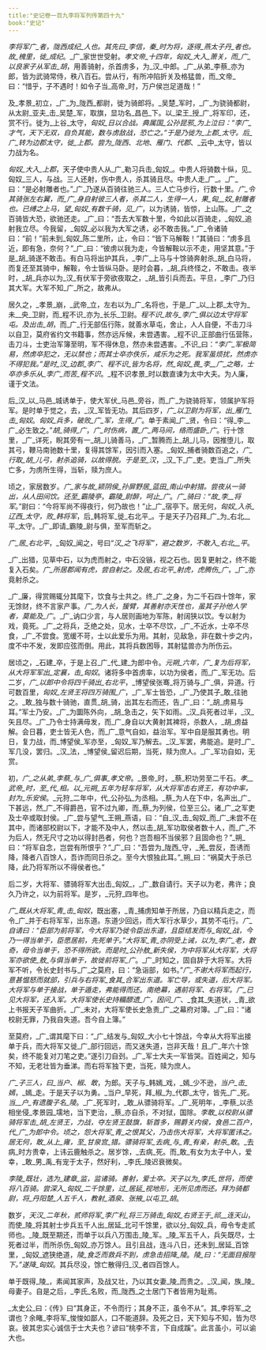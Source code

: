 ```yaml
---
title:"史记卷一百九李将军列传第四十九"
book:"史记"
---
```

_李将军广_者，_陇西成纪_人也。其先曰_李信_，_秦_时为将，逐得_燕太子丹_者也。故_槐里_，徙_成纪_。_广_家世世受射。_孝文帝_十四年，_匈奴_大入_萧关_，而_广_以良家子从军击_胡_，用善骑射，杀首虏多，为_汉_中郎。_广_从弟_李蔡_亦为郎，皆为武骑常侍，秩八百石。尝从行，有所冲陷折关及格猛兽，而_文帝_曰：“惜乎，子不遇时！如令子当_高帝_时，万户侯岂足道哉！”

及_孝景_初立，_广_为_陇西_都尉，徙为骑郎将。_吴楚_军时，_广_为骁骑都尉，从太尉_亚夫_击_吴楚_军，取旗，显功名_昌邑_下。以_梁王_授_广_将军印，还，赏不行。徙为_上谷_太守，_匈奴_日以合战。典属国_公孙昆邪_为上泣曰：“_李广_才气，天下无双，自负其能，数与虏敌战，恐亡之。”于是乃徙为_上郡_太守。后_广_转为边郡太守，徙_上郡_。尝为_陇西_、_北地_、_雁门_、_代郡_、_云中_太守，皆以力战为名。

_匈奴_大入_上郡_，天子使中贵人从_广_勒习兵击_匈奴_。中贵人将骑数十纵，见_匈奴_三人，与战。三人还射，伤中贵人，杀其骑且尽。中贵人走_广_。_广_曰：“是必射雕者也。”_广_乃遂从百骑往驰三人。三人亡马步行，行数十里。_广_令其骑张左右翼，而_广_身自射彼三人者，杀其二人，生得一人，果_匈__奴_射雕者也。已缚之上马，望_匈奴_有数千骑，见_广_，以为诱骑，皆惊，上山陈。_广_之百骑皆大恐，欲驰还走。_广_曰：“吾去大军数十里，今如此以百骑走，_匈奴_追射我立尽。今我留，_匈奴_必以我为大军之诱，必不敢击我。”_广_令诸骑曰：“前！”前未到_匈奴_陈二里所，止，令曰：“皆下马解鞍！”其骑曰：“虏多且近，即有急，奈何？”_广_曰：“彼虏以我为走，今皆解鞍以示不走，用坚其意。”于是_胡_骑遂不敢击。有白马将出护其兵，_李广_上马与十馀骑奔射杀_胡_白马将，而复还至其骑中，解鞍，令士皆纵马卧。是时会暮，_胡_兵终怪之，不敢击。夜半时，_胡_兵亦以为_汉_有伏军于旁欲夜取之，_胡_皆引兵而去。平旦，_李广_乃归其大军。大军不知_广_所之，故弗从。

居久之，_孝景_崩，_武帝_立，左右以为_广_名将也，于是_广_以_上郡_太守为_未__央_卫尉，而_程不识_亦为_长乐_卫尉。_程不识_故与_李广_俱以边太守将军屯。及出击_胡_，而_广_行无部伍行陈，就善水草屯，舍止，人人自便，不击刀斗以自卫，莫府省约文书籍事，然亦远斥候，未尝遇害。_程不识_正部曲行伍营陈，击刀斗，士吏治军簿至明，军不得休息，然亦未尝遇害。_不识_曰：“_李广_军极简易，然虏卒犯之，无以禁也；而其士卒亦佚乐，咸乐为之死。我军虽烦扰，然虏亦不得犯我。”是时_汉_边郡_李广_、_程不识_皆为名将，然_匈奴_畏_李__广_之略，士卒亦多乐从_李广_而苦_程不识_。_程不识孝景_时以数直谏为太中大夫。为人廉，谨于文法。

后_汉_以_马邑_城诱单于，使大军伏_马邑_旁谷，而_广_为骁骑将军，领属护军将军。是时单于觉之，去，_汉_军皆无功。其后四岁，_广_以卫尉为将军，出_雁门_击_匈奴_。_匈奴_兵多，破败_广_军，生得_广_。单于素闻_广_贤，令曰：“得_李__广_必生致之。”_胡_骑得_广_，_广_时伤病，置_广_两马间，络而盛卧_广_。行十馀里，_广_详死，睨其旁有一_胡_儿骑善马，_广_暂腾而上_胡_儿马，因推堕儿，取其弓，鞭马南驰数十里，复得其馀军，因引而入塞。_匈奴_捕者骑数百追之，_广_行取_胡_儿弓，射杀追骑，以故得脱。于是至_汉_，_汉_下_广_吏。吏当_广_所失亡多，为虏所生得，当斩，赎为庶人。

顷之，家居数岁。_广_家与故_颍阴侯_孙屏野居_蓝田_南山中射猎。尝夜从一骑出，从人田间饮。还至_霸陵亭_，_霸陵_尉醉，呵止_广_。_广_骑曰：“故_李__将军_。”尉曰：“今将军尚不得夜行，何乃故也！”止_广_宿亭下。居无何，_匈奴_入杀_辽西_太守，败_韩将军_，后_韩将军_徙_右北平_。于是天子乃召拜_广_为_右北__平_太守。_广_即请_霸陵_尉与俱，至军而斩之。

_广_居_右北平_，_匈奴_闻之，号曰“_汉_之飞将军”，避之数岁，不敢入_右北__平_。

_广_出猎，见草中石，以为虎而射之，中石没镞，视之石也。因复更射之，终不能复入石矣。_广_所居郡闻有虎，尝自射之。及居_右北平_射虎，虎腾伤_广_，_广_亦竟射杀之。

_广_廉，得赏赐辄分其麾下，饮食与士共之。终_广_之身，为二千石四十馀年，家无馀财，终不言家产事。_广_为人长，猨臂，其善射亦天性也，虽其子孙他人学者，莫能及_广_。_广_讷口少言，与人居则画地为军陈，射阔狭以饮。专以射为戏，竟死。_广_之将兵，乏绝之处，见水，士卒不尽饮，_广_不近水，士卒不尽食，_广_不尝食。宽缓不苛，士以此爱乐为用。其射，见敌急，非在数十步之内，度不中不发，发即应弦而倒。用此，其将兵数困辱，其射猛兽亦为所伤云。

居顷之，_石建_卒，于是上召_广_代_建_为郎中令。_元朔_六年，_广_复为后将军，从大将军军出_定襄_，击_匈奴_。诸将多中首虏率，以功为侯者，而_广_军无功。后二岁，_广_以郎中令将四千骑出_右北平_，_博望侯张骞_将万骑与_广_俱，异道。行可数百里，_匈奴_左贤王将四万骑围_广_，_广_军士皆恐，_广_乃使其子_敢_往驰之。_敢_独与数十骑驰，直贯_胡_骑，出其左右而还，告_广_曰：“_胡_虏易与耳。”军士乃安。_广_为圜陈外向，_胡_急击之，矢下如雨。_汉_兵死者过半，_汉_矢且尽。_广_乃令士持满毋发，而_广_身自以大黄射其裨将，杀数人，_胡_虏益解。会日暮，吏士皆无人色，而_广_意气自如，益治军。军中自是服其勇也。明日，复力战，而_博望侯_军亦至，_匈奴_军乃解去。_汉_军罢，弗能追。是时_广_军几没，罢归。_汉_法，_博望侯_留迟后期，当死，赎为庶人。_广_军功自如，无赏。

初，_广_之从弟_李蔡_与_广_俱事_孝文帝_。_景帝_时，_蔡_积功劳至二千石。_孝__武帝_时，至_代_相。以_元朔_五年为轻车将军，从大将军击右贤王，有功中率，封为_乐安侯_。_元狩_二年中，代_公孙弘_为丞相。_蔡_为人在下中，名声出_广_下甚远，然_广_不得爵邑，官不过九卿，而_蔡_为列侯，位至三公。诸_广_之军吏及士卒或取封侯。_广_尝与望气_王朔_燕语，曰：“自_汉_击_匈奴_而_广_未尝不在其中，而诸部校尉以下，才能不及中人，然以击_胡_军功取侯者数十人，而_广_不为后人，然无尺寸之功以得封邑者，何也？岂吾相不当侯邪？且固命也？”_朔_曰：“将军自念，岂尝有所恨乎？”_广_曰：“吾尝为_陇西_守，_羌_尝反，吾诱而降，降者八百馀人，吾诈而同日杀之。至今大恨独此耳。”_朔_曰：“祸莫大于杀已降，此乃将军所以不得侯者也。”

后二岁，大将军、骠骑将军大出击_匈奴_，_广_数自请行。天子以为老，弗许；良久乃许之，以为前将军。是岁，_元狩_四年也。

_广_既从大将军_青_击_匈奴_，既出塞，_青_捕虏知单于所居，乃自以精兵走之，而令_广_并于右将军军，出东道。东道少回远，而大军行水草少，其势不屯行。_广_自请曰：“臣部为前将军，今大将军乃徙令臣出东道，且臣结发而与_匈奴_战，今乃一得当单于，臣愿居前，先死单于。”大将军_青_亦阴受上诫，以为_李广_老，数奇，毋令当单于，恐不得所欲。而是时_公孙敖_新失侯，为中将军从大将军，大将军亦欲使_敖_与俱当单于，故徙前将军_广_。_广_时知之，固自辞于大将军。大将军不听，令长史封书与_广_之莫府，曰：“急诣部，如书。”_广_不谢大将军而起行，意甚愠怒而就部，引兵与右将军_食其_合军出东道。军亡导，或失道，后大将军。大将军与单于接战，单于遁走，弗能得而还。南绝幕，遇前将军、右将军。_广_已见大将军，还入军。大将军使长史持糒醪遗_广_，因问_广_、_食其_失道状，_青_欲上书报天子军曲折。_广_未对，大将军使长史急责_广_之幕府对簿。_广_曰：“诸校尉无罪，乃我自失道。吾今自上簿。”

至莫府，_广_谓其麾下曰：“_广_结发与_匈奴_大小七十馀战，今幸从大将军出接单于兵，而大将军又徙_广_部行回远，而又迷失道，岂非天哉！且_广_年六十馀矣，终不能复对刀笔之吏。”遂引刀自刭。_广_军士大夫一军皆哭。百姓闻之，知与不知，无老壮皆为垂涕。而右将军独下吏，当死，赎为庶人。

_广_子三人，曰_当户_、_椒_、_敢_，为郎。天子与_韩嫣_戏，_嫣_少不逊，_当户_击_嫣_，_嫣_走。于是天子以为勇。_当户_早死，拜_椒_为_代郡_太守，皆先_广_死。_当__户_有遗腹子名_陵_。_广_死军时，_敢_从骠骑将军。_广_死明年，_李蔡_以丞相坐侵_孝景园_壖地，当下吏治，_蔡_亦自杀，不对狱，国除。_李敢_以校尉从骠骑将军击_胡_左贤王，力战，夺左贤王鼓旗，斩首多，赐爵关内侯，食邑二百户，代_广_为郎中令。顷之，怨大将军_青_之恨其父，乃击伤大将军，大将军匿讳之。居无何，_敢_从上_雍_，至_甘泉宫_猎。骠骑将军_去病_与_青_有亲，射杀_敢_。_去病_时方贵幸，上讳云鹿触杀之。居岁馀，_去病_死。而_敢_有女为太子中人，爱幸，_敢_男_禹_有宠于太子，然好利，_李氏_陵迟衰微矣。

_李陵_既壮，选为_建章_监，监诸骑。善射，爱士卒。天子以为_李氏_世将，而使将八百骑。尝深入_匈奴_二千馀里，过_居延_视地形，无所见虏而还。拜为骑都尉，将_丹阳楚_人五千人，教射_酒泉_、_张掖_以屯卫_胡_。

数岁，_天汉_二年秋，贰师将军_李广利_将三万骑击_匈奴_右贤王于_祁__连天山_，而使_陵_将其射士步兵五千人出_居延_北可千馀里，欲以分_匈奴_兵，毋令专走贰师也。_陵_既至期还，而单于以兵八万围击_陵_军。_陵_军五千人，兵矢既尽，士死者过半，而所杀伤_匈奴_亦万馀人。且引且战，连斗八日，还未到_居延_百馀里，_匈奴_遮狭绝道，_陵_食乏而救兵不到，虏急击招降_陵_。_陵_曰：“无面目报陛下。”遂降_匈奴_。其兵尽没，馀亡散得归_汉_者四百馀人。

单于既得_陵_，素闻其家声，及战又壮，乃以其女妻_陵_而贵之。_汉_闻，族_陵_母妻子。自是之后，_李氏_名败，而_陇西_之士居门下者皆用为耻焉。

_太史公_曰：《传》曰“其身正，不令而行；其身不正，虽令不从”。其_李将军_之谓也？余睹_李将军_悛悛如鄙人，口不能道辞。及死之日，天下知与不知，皆为尽哀。彼其忠实心诚信于士大夫也？谚曰“桃李不言，下自成蹊”。此言虽小，可以谕大也。
